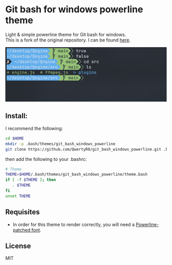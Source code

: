 # Git bash for windows powerline theme

Light & simple powerline theme for Git bash for windows.  
This is a fork of the original repository. I can be found [here](https://github.com/diesire/git_bash_windows_powerline).
  
![ScreenShot](nScreenshot.png)


## Install:

I recommend the following:

```bash
cd $HOME
mkdir -p .bash/themes/git_bash_windows_powerline
git clone https://github.com/QwertyR0/git_bash_windows_powerline.git .bash/themes/git_bash_windows_powerline
```

then add the following to your .bashrc:

```bash
# Theme
THEME=$HOME/.bash/themes/git_bash_windows_powerline/theme.bash
if [ -f $THEME ]; then
   . $THEME
fi
unset THEME
```

## Requisites

* In order for this theme to render correctly, you will need a
[Powerline-patched font](https://github.com/powerline/fonts).

## License

MIT
